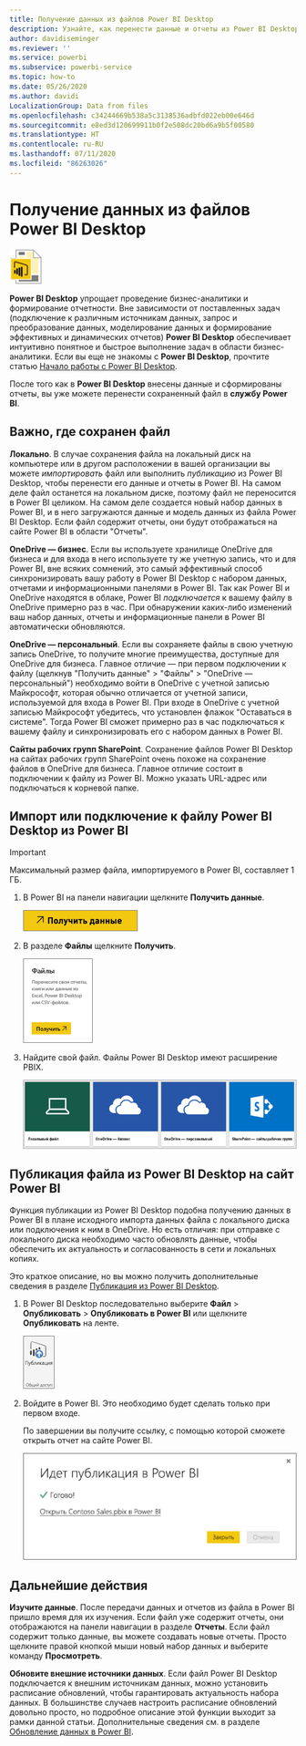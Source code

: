 ```yaml
---
title: Получение данных из файлов Power BI Desktop
description: Узнайте, как перенести данные и отчеты из Power BI Desktop в Power BI
author: davidiseminger
ms.reviewer: ''
ms.service: powerbi
ms.subservice: powerbi-service
ms.topic: how-to
ms.date: 05/26/2020
ms.author: davidi
LocalizationGroup: Data from files
ms.openlocfilehash: c34244669b538a5c3138536adbfd022eb00e646d
ms.sourcegitcommit: e8ed3d120699911b0f2e508dc20bd6a9b5f00580
ms.translationtype: HT
ms.contentlocale: ru-RU
ms.lasthandoff: 07/11/2020
ms.locfileid: "86263026"
---
```

# <a name="get-data-from-power-bi-desktop-files"></a>Получение данных из файлов Power BI Desktop
![Значок файла Power BI Desktop](media/service-desktop-files/pbid_file_icon.png)

**Power BI Desktop** упрощает проведение бизнес-аналитики и формирование отчетности. Вне зависимости от поставленных задач (подключение к различным источникам данных, запрос и преобразование данных, моделирование данных и формирование эффективных и динамических отчетов) **Power BI Desktop** обеспечивает интуитивно понятное и быстрое выполнение задач в области бизнес-аналитики. Если вы еще не знакомы с **Power BI Desktop**, прочтите статью [Начало работы с Power BI Desktop](../fundamentals/desktop-getting-started.md).

После того как в **Power BI Desktop** внесены данные и сформированы отчеты, вы уже можете перенести сохраненный файл в **службу Power BI**.

## <a name="where-your-file-is-saved-makes-a-difference"></a>Важно, где сохранен файл
**Локально**. В случае сохранения файла на локальный диск на компьютере или в другом расположении в вашей организации вы можете *импортировать* файл или выполнить *публикацию* из Power BI Desktop, чтобы перенести его данные и отчеты в Power BI. На самом деле файл останется на локальном диске, поэтому файл не переносится в Power BI целиком. На самом деле создается новый набор данных в Power BI, и в него загружаются данные и модель данных из файла Power BI Desktop. Если файл содержит отчеты, они будут отображаться на сайте Power BI в области "Отчеты".

**OneDrive — бизнес**. Если вы используете хранилище OneDrive для бизнеса и для входа в него используете ту же учетную запись, что и для Power BI, вне всяких сомнений, это самый эффективный способ синхронизировать вашу работу в Power BI Desktop с набором данных, отчетами и информационными панелями в Power BI. Так как Power BI и OneDrive находятся в облаке, Power BI *подключается* к вашему файлу в OneDrive примерно раз в час. При обнаружении каких-либо изменений ваш набор данных, отчеты и информационные панели в Power BI автоматически обновляются.

**OneDrive — персональный**. Если вы сохраняете файлы в свою учетную запись OneDrive, то получите многие преимущества, доступные для OneDrive для бизнеса. Главное отличие — при первом подключении к файлу (щелкнув "Получить данные" > "Файлы" > "OneDrive — персональный") необходимо войти в OneDrive с учетной записью Майкрософт, которая обычно отличается от учетной записи, используемой для входа в Power BI. При входе в OneDrive с учетной записью Майкрософт убедитесь, что установлен флажок "Оставаться в системе". Тогда Power BI сможет примерно раз в час подключаться к вашему файлу и синхронизировать его с набором данных в Power BI.

**Сайты рабочих групп SharePoint**. Сохранение файлов Power BI Desktop на сайтах рабочих групп SharePoint очень похоже на сохранение файлов в OneDrive для бизнеса. Главное отличие состоит в подключении к файлу из Power BI. Можно указать URL-адрес или подключаться к корневой папке.

## <a name="import-or-connect-to-a-power-bi-desktop-file-from-power-bi"></a>Импорт или подключение к файлу Power BI Desktop из Power BI
>[!IMPORTANT]
>Максимальный размер файла, импортируемого в Power BI, составляет 1 ГБ.

1. В Power BI на панели навигации щелкните **Получить данные**.
   
   ![Снимок экрана: элемент "Получить данные" с кнопкой в области навигации](media/service-desktop-files/pbid_get_data_button.png)
2. В разделе **Файлы** щелкните **Получить**.
   
   ![Снимок экрана: диалоговое окно "Файлы" с кнопкой "Получить"](media/service-desktop-files/pbid_files_get.png)
3. Найдите свой файл. Файлы Power BI Desktop имеют расширение PBIX.
   
   ![Снимок экрана: четыре плитки для поиска файла — "Локальный файл", "OneDrive бизнес", "OneDrive — персональный" и "SharePoint"](media/service-desktop-files/pbid_find_your_file.png)

## <a name="publish-a-file-from-power-bi-desktop-to-your-power-bi-site"></a>Публикация файла из Power BI Desktop на сайт Power BI
Функция публикации из Power BI Desktop подобна получению данных в Power BI в плане исходного импорта данных файла с локального диска или подключения к ним в OneDrive. Но есть отличия: при отправке с локального диска необходимо часто обновлять данные, чтобы обеспечить их актуальность и согласованность в сети и локальных копиях. 

Это краткое описание, но вы можно получить дополнительные сведения в разделе [Публикация из Power BI Desktop](../create-reports/desktop-upload-desktop-files.md).

1. В Power BI Desktop последовательно выберите **Файл** > **Опубликовать** > **Опубликовать в Power BI** или щелкните **Опубликовать** на ленте.
   
   ![Снимок экрана: элемент "Публикация" на ленте, показывающий, как выполнить публикацию из Power BI Desktop](media/service-desktop-files/pbid_publish.png)
2. Войдите в Power BI. Это необходимо будет сделать только при первом входе.
   
   По завершении вы получите ссылку, с помощью которой сможете открыть отчет на сайте Power BI.
   
   ![Снимок экрана: диалоговое окно подтверждения входа, показывающее, что вы успешно выполнили вход с использованием ссылки для открытия отчета](media/service-desktop-files/pbid_publishing.png)

## <a name="next-steps"></a>Дальнейшие действия
**Изучите данные**. После передачи данных и отчетов из файла в Power BI пришло время для их изучения. Если файл уже содержит отчеты, они отображаются на панели навигации в разделе **Отчеты**. Если файл содержит только данные, вы можете создавать новые отчеты. Просто щелкните правой кнопкой мыши новый набор данных и выберите команду **Просмотреть**.

**Обновите внешние источники данных**. Если файл Power BI Desktop подключается к внешним источникам данных, можно установить расписание обновлений, чтобы гарантировать актуальность набора данных. В большинстве случаев настроить расписание обновлений довольно просто, но подробное описание этой функции выходит за рамки данной статьи. Дополнительные сведения см. в разделе [Обновление данных в Power BI](refresh-data.md).
